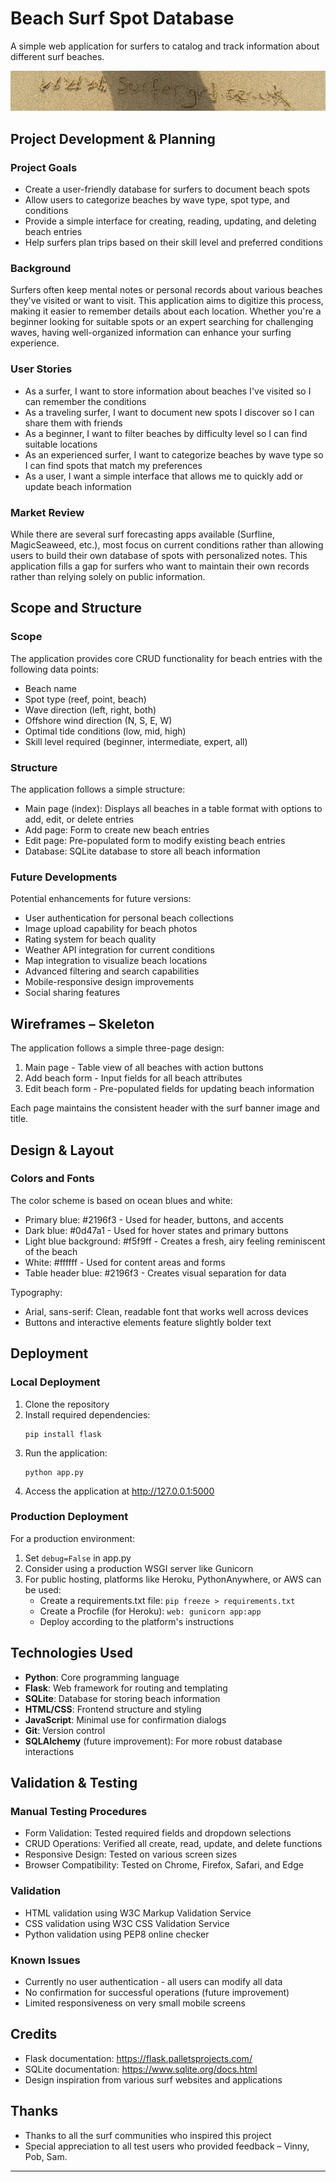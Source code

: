 # Beach Surf Spot Database

A simple web application for surfers to catalog and track information about different surf beaches.

![Beach Surf Database Screenshot](static/img/banner.jpg)

## Project Development & Planning

### Project Goals

- Create a user-friendly database for surfers to document beach spots
- Allow users to categorize beaches by wave type, spot type, and conditions
- Provide a simple interface for creating, reading, updating, and deleting beach entries
- Help surfers plan trips based on their skill level and preferred conditions

### Background

Surfers often keep mental notes or personal records about various beaches they've visited or want to visit. This application aims to digitize this process, making it easier to remember details about each location. Whether you're a beginner looking for suitable spots or an expert searching for challenging waves, having well-organized information can enhance your surfing experience.

### User Stories

- As a surfer, I want to store information about beaches I've visited so I can remember the conditions
- As a traveling surfer, I want to document new spots I discover so I can share them with friends
- As a beginner, I want to filter beaches by difficulty level so I can find suitable locations
- As an experienced surfer, I want to categorize beaches by wave type so I can find spots that match my preferences
- As a user, I want a simple interface that allows me to quickly add or update beach information

### Market Review

While there are several surf forecasting apps available (Surfline, MagicSeaweed, etc.), most focus on current conditions rather than allowing users to build their own database of spots with personalized notes. This application fills a gap for surfers who want to maintain their own records rather than relying solely on public information.

## Scope and Structure

### Scope

The application provides core CRUD functionality for beach entries with the following data points:

- Beach name
- Spot type (reef, point, beach)
- Wave direction (left, right, both)
- Offshore wind direction (N, S, E, W)
- Optimal tide conditions (low, mid, high)
- Skill level required (beginner, intermediate, expert, all)

### Structure

The application follows a simple structure:

- Main page (index): Displays all beaches in a table format with options to add, edit, or delete entries
- Add page: Form to create new beach entries
- Edit page: Pre-populated form to modify existing beach entries
- Database: SQLite database to store all beach information

### Future Developments

Potential enhancements for future versions:

- User authentication for personal beach collections
- Image upload capability for beach photos
- Rating system for beach quality
- Weather API integration for current conditions
- Map integration to visualize beach locations
- Advanced filtering and search capabilities
- Mobile-responsive design improvements
- Social sharing features

## Wireframes – Skeleton

The application follows a simple three-page design:

1. Main page - Table view of all beaches with action buttons
2. Add beach form - Input fields for all beach attributes
3. Edit beach form - Pre-populated fields for updating beach information

Each page maintains the consistent header with the surf banner image and title.

## Design & Layout

### Colors and Fonts

The color scheme is based on ocean blues and white:

- Primary blue: #2196f3 - Used for header, buttons, and accents
- Dark blue: #0d47a1 - Used for hover states and primary buttons
- Light blue background: #f5f9ff - Creates a fresh, airy feeling reminiscent of the beach
- White: #ffffff - Used for content areas and forms
- Table header blue: #2196f3 - Creates visual separation for data

Typography:

- Arial, sans-serif: Clean, readable font that works well across devices
- Buttons and interactive elements feature slightly bolder text

## Deployment

### Local Deployment

1. Clone the repository
2. Install required dependencies:
   ```
   pip install flask
   ```
3. Run the application:
   ```
   python app.py
   ```
4. Access the application at http://127.0.0.1:5000

### Production Deployment

For a production environment:

1. Set `debug=False` in app.py
2. Consider using a production WSGI server like Gunicorn
3. For public hosting, platforms like Heroku, PythonAnywhere, or AWS can be used:
   - Create a requirements.txt file: `pip freeze > requirements.txt`
   - Create a Procfile (for Heroku): `web: gunicorn app:app`
   - Deploy according to the platform's instructions

## Technologies Used

- **Python**: Core programming language
- **Flask**: Web framework for routing and templating
- **SQLite**: Database for storing beach information
- **HTML/CSS**: Frontend structure and styling
- **JavaScript**: Minimal use for confirmation dialogs
- **Git**: Version control
- **SQLAlchemy** (future improvement): For more robust database interactions

## Validation & Testing

### Manual Testing Procedures

- Form Validation: Tested required fields and dropdown selections
- CRUD Operations: Verified all create, read, update, and delete functions
- Responsive Design: Tested on various screen sizes
- Browser Compatibility: Tested on Chrome, Firefox, Safari, and Edge

### Validation

- HTML validation using W3C Markup Validation Service
- CSS validation using W3C CSS Validation Service
- Python validation using PEP8 online checker

### Known Issues

- Currently no user authentication - all users can modify all data
- No confirmation for successful operations (future improvement)
- Limited responsiveness on very small mobile screens

## Credits

- Flask documentation: https://flask.palletsprojects.com/
- SQLite documentation: https://www.sqlite.org/docs.html
- Design inspiration from various surf websites and applications

## Thanks

- Thanks to all the surf communities who inspired this project
- Special appreciation to all test users who provided feedback – Vinny, Pob, Sam.

---
